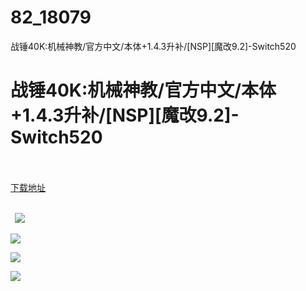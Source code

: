 # 82_18079
战锤40K:机械神教/官方中文/本体+1.4.3升补/[NSP][魔改9.2]-Switch520
# 战锤40K:机械神教/官方中文/本体+1.4.3升补/[NSP][魔改9.2]-Switch520
 <br/></br>
[下载地址](https://www.switch520.cc/article/18079 "下载地址")
<br/></br>

<p><strong>&nbsp; <img src="https://www.switch520.cc/muke_img/upload_art_editor_20210528-1_54498b2e5bd37dadd5a9a7efab8f9094.jpg"> </strong></p>
<p><img src="https://www.switch520.cc/muke_img/upload_art_editor_20210528-1_919ded201d912cae94af1ef64d2bdb4e.jpg"></p>
<p><img src="https://www.switch520.cc/muke_img/upload_art_editor_20210528-1_a1932918408e6f91f3f17bcadbf336de.jpg"></p>
<p><img src="https://www.switch520.cc/muke_img/upload_art_editor_20210528-1_6d9d17b5e3fc4c20eb5b89b7820adce1.jpg"></p>
<p><strong>&nbsp;</strong></p>
